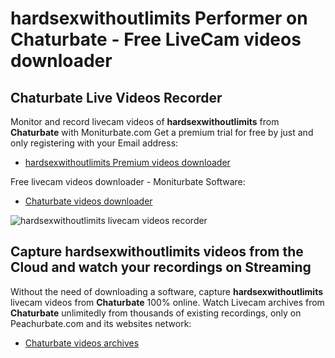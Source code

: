 # hardsexwithoutlimits Performer on Chaturbate - Free LiveCam videos downloader

## Chaturbate Live Videos Recorder

Monitor and record livecam videos of **hardsexwithoutlimits** from **Chaturbate** with Moniturbate.com
Get a premium trial for free by just and only registering with your Email address:
* [hardsexwithoutlimits Premium videos downloader](https://moniturbate.com/request-demo-licence-key.html)

Free livecam videos downloader - Moniturbate Software:
* [Chaturbate videos downloader](https://moniturbate.com/moniturbate-download-software.html)

![hardsexwithoutlimits livecam videos recorder](https://peachurnet.com/templates/moniturbate-software.png)


## Capture hardsexwithoutlimits videos from the Cloud and watch your recordings on Streaming

Without the need of downloading a software, capture **hardsexwithoutlimits** livecam videos from **Chaturbate** 100% online.
Watch Livecam archives from **Chaturbate** unlimitedly from thousands of existing recordings, only on Peachurbate.com and its websites network:
* [Chaturbate videos archives](https://peachurnet.com/)